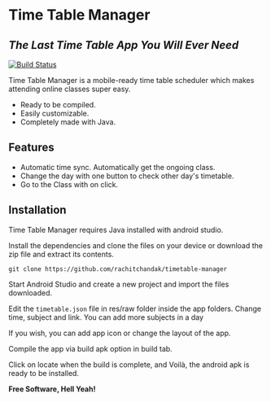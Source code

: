 # Time Table Manager
## _The Last Time Table App You Will Ever Need_


[![Build Status](https://travis-ci.org/joemccann/dillinger.svg?branch=master)](https://travis-ci.org/joemccann/dillinger)

Time Table Manager is a mobile-ready time table scheduler which makes attending online classes super easy.

- Ready to be compiled.
- Easily customizable.
- Completely made with Java.
## Features

- Automatic time sync. Automatically get the ongoing class.
- Change the day with one button to check other day's timetable.
- Go to the Class with on click.

## Installation

Time Table Manager requires Java installed with android studio.

Install the dependencies and clone the files on your device or download the zip file and extract its contents.

```
git clone https://github.com/rachitchandak/timetable-manager
```

Start Android Studio and create a new project and import the files downloaded.

Edit the `timetable.json` file in res/raw folder inside the app folders. Change time, subject and link. You can add more subjects in a day

If you wish, you can add app icon or change the layout of the app.

Compile the app via build apk option in build tab.

Click on locate when the build is complete, and Voilà, the android apk is ready to be installed.


**Free Software, Hell Yeah!**


